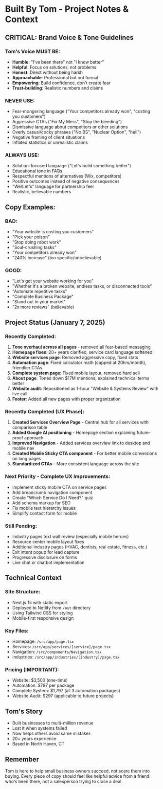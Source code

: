 # Built By Tom - Project Notes & Context

## CRITICAL: Brand Voice & Tone Guidelines

### Tom's Voice MUST BE:
- **Humble**: "I've been there" not "I know better"
- **Helpful**: Focus on solutions, not problems
- **Honest**: Direct without being harsh
- **Approachable**: Professional but not formal
- **Empowering**: Build confidence, don't create fear
- **Trust-building**: Realistic numbers and claims

### NEVER USE:
- Fear-mongering language ("Your competitors already won", "costing you customers")
- Aggressive CTAs ("Fix My Mess", "Stop the bleeding")
- Dismissive language about competitors or other solutions
- Overly casual/cocky phrases ("No BS", "Nuclear Option", "hell")
- Negative framing of client situations
- Inflated statistics or unrealistic claims

### ALWAYS USE:
- Solution-focused language ("Let's build something better")
- Educational tone in FAQs
- Respectful mentions of alternatives (Wix, competitors)
- Positive outcomes instead of negative consequences
- "We/Let's" language for partnership feel
- Realistic, believable numbers

## Copy Examples:

### BAD:
- "Your website is costing you customers"
- "Pick your poison"
- "Stop doing robot work"
- "Soul-crushing tasks"
- "Your competitors already won"
- "240% increase" (too specific/unbelievable)

### GOOD:
- "Let's get your website working for you"
- "Whether it's a broken website, endless tasks, or disconnected tools"
- "Automate repetitive tasks"
- "Complete Business Package"
- "Stand out in your market"
- "2x more reviews" (believable)

## Project Status (January 7, 2025)

### Recently Completed:
1. **Tone overhaul across all pages** - removed all fear-based messaging
2. **Homepage fixes**: 20+ years clarified, service card language softened
3. **Website services page**: Removed aggressive copy, fixed stats
4. **Automation page**: Fixed calculator math (capped at 20hrs/month), friendlier CTAs
5. **Complete system page**: Fixed mobile layout, removed hard sell
6. **About page**: Toned down $17M mentions, explained technical terms better
7. **Website audit**: Repositioned as 1-hour "Website & Systems Review" with live call
8. **Footer**: Added all new pages with proper organization

### Recently Completed (UX Phase):
1. **Created Services Overview Page** - Central hub for all services with comparison table
2. **Added Google AI positioning** - Homepage section explaining future-proof approach
3. **Improved Navigation** - Added services overview link to desktop and mobile nav
4. **Created Mobile Sticky CTA component** - For better mobile conversions on long pages
5. **Standardized CTAs** - More consistent language across the site

### Next Priority - Complete UX Improvements:
- Implement sticky mobile CTA on service pages
- Add breadcrumb navigation component
- Create "Which Service Do I Need?" quiz
- Add schema markup for SEO
- Fix mobile text hierarchy issues
- Simplify contact form for mobile

### Still Pending:
- Industry pages text wall review (especially mobile heroes)
- Resource center mobile layout fixes
- Additional industry pages (HVAC, dentists, real estate, fitness, etc.)
- Exit intent popup for lead capture
- Progressive disclosure on forms
- Live chat or chatbot implementation

## Technical Context

### Site Structure:
- Next.js 15 with static export
- Deployed to Netlify from `/out` directory
- Using Tailwind CSS for styling
- Mobile-first responsive design

### Key Files:
- Homepage: `/src/app/page.tsx`
- Services: `/src/app/services/[service]/page.tsx`
- Navigation: `/src/components/Navigation.tsx`
- Industries: `/src/app/industries/[industry]/page.tsx`

### Pricing (IMPORTANT):
- Website: $3,500 (one-time)
- Automation: $797 per package
- Complete System: $1,797 (all 3 automation packages)
- Website Audit: $297 (applicable to future projects)

## Tom's Story
- Built businesses to multi-million revenue
- Lost it when systems failed
- Now helps others avoid same mistakes
- 20+ years experience
- Based in North Haven, CT

## Remember
Tom is here to help small business owners succeed, not scare them into buying. Every piece of copy should feel like helpful advice from a friend who's been there, not a salesperson trying to close a deal.